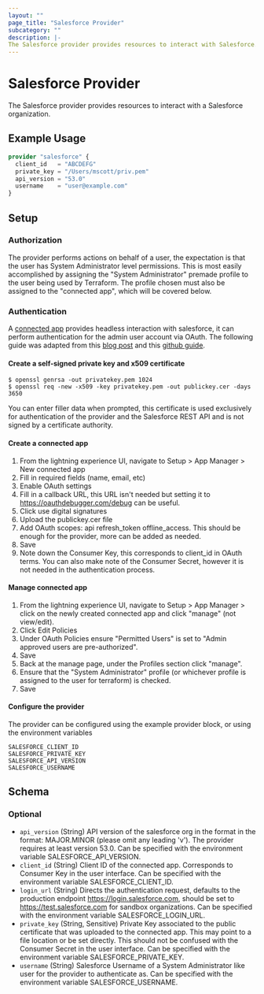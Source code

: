 ```yaml
---
layout: ""
page_title: "Salesforce Provider"
subcategory: ""
description: |-
The Salesforce provider provides resources to interact with Salesforce.
---
```


# Salesforce Provider

The Salesforce provider provides resources to interact with a Salesforce organization.

## Example Usage

```terraform
provider "salesforce" {
  client_id   = "ABCDEFG"
  private_key = "/Users/mscott/priv.pem"
  api_version = "53.0"
  username    = "user@example.com"
}
```

## Setup

### Authorization
The provider performs actions on behalf of a user, the expectation is that the user has System Administrator level permissions. This is most easily accomplished by assigning the "System Administrator" premade profile to the user being used by Terraform. The profile chosen must also be assigned to the "connected app", which will be covered below.

### Authentication
A [connected app](https://help.salesforce.com/s/articleView?id=sf.connected_app_overview.htm&type=5) provides headless interaction with salesforce, it can perform authentication for the admin user account via OAuth. The following guide was adapted from this [blog post](https://mannharleen.github.io/2020-03-03-salesforce-jwt/) and this [github guide](https://github.com/heroku-examples/evergreen-function-circleci/blob/main/README.md).

#### Create a self-signed private key and x509 certificate
```
$ openssl genrsa -out privatekey.pem 1024
$ openssl req -new -x509 -key privatekey.pem -out publickey.cer -days 3650
```
You can enter filler data when prompted, this certificate is used exclusively for authentication of the provider and the Salesforce REST API and is not signed by a certificate authority.

#### Create a connected app
1. From the lightning experience UI, navigate to Setup > App Manager > New connected app
2. Fill in required fields (name, email, etc)
3. Enable OAuth settings
4. Fill in a callback URL, this URL isn't needed but setting it to https://oauthdebugger.com/debug can be useful.
5. Click use digital signatures
6. Upload the publickey.cer file
7. Add OAuth scopes: api refresh_token offline_access. This should be enough for the provider, more can be added as needed.
8. Save
9. Note down the Consumer Key, this corresponds to client_id in OAuth terms. You can also make note of the Consumer Secret, however it is not needed in the authentication process.

#### Manage connected app
1. From the lightning experience UI, navigate to Setup > App Manager > click on the newly created connected app and click "manage" (not view/edit).
2. Click Edit Policies
3. Under OAuth Policies ensure "Permitted Users" is set to "Admin approved users are pre-authorized".
4. Save
5. Back at the manage page, under the Profiles section click "manage".
6. Ensure that the "System Administrator" profile (or whichever profile is assigned to the user for terraform) is checked.
7. Save

#### Configure the provider
The provider can be configured using the example provider block, or using the environment variables
```
SALESFORCE_CLIENT_ID
SALESFORCE_PRIVATE_KEY
SALESFORCE_API_VERSION
SALESFORCE_USERNAME
```

<!-- schema generated by tfplugindocs -->
## Schema

### Optional

- `api_version` (String) API version of the salesforce org in the format in the format: MAJOR.MINOR (please omit any leading 'v'). The provider requires at least version 53.0. Can be specified with the environment variable SALESFORCE_API_VERSION.
- `client_id` (String) Client ID of the connected app. Corresponds to Consumer Key in the user interface. Can be specified with the environment variable SALESFORCE_CLIENT_ID.
- `login_url` (String) Directs the authentication request, defaults to the production endpoint https://login.salesforce.com, should be set to https://test.salesforce.com for sandbox organizations. Can be specified with the environment variable SALESFORCE_LOGIN_URL.
- `private_key` (String, Sensitive) Private Key associated to the public certificate that was uploaded to the connected app. This may point to a file location or be set directly. This should not be confused with the Consumer Secret in the user interface. Can be specified with the environment variable SALESFORCE_PRIVATE_KEY.
- `username` (String) Salesforce Username of a System Administrator like user for the provider to authenticate as. Can be specified with the environment variable SALESFORCE_USERNAME.
